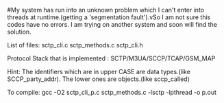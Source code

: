 #My system has run into an unknown problem which I can't enter into threads at runtime.(getting a 'segmentation fault').vSo I am not sure this codes have no errors. I am trying on another system and soon will find the solution.

List of files: sctp_cli.c  sctp_methods.c  sctp_cli.h

Protocol Stack that is implemented : SCTP/M3UA/SCCP/TCAP/GSM_MAP

Hint: The identifiers which are in upper CASE are data types.(like SCCP_party_addr). The lower ones are objects.(like sccp_called)

To compile: gcc -O2 sctp_cli_p.c sctp_methods.c -lsctp -lpthread -o p.out

